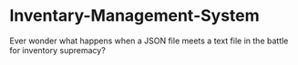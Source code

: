 # Inventary-Management-System
Ever wonder what happens when a JSON file meets a text file in the battle for inventory supremacy?
